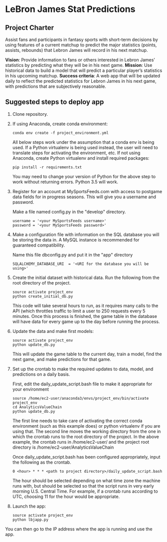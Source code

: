 # LeBron James Stat Predictions

## Project Charter

Assist fans and participants in fantasy sports with short-term decisions by using features of a current matchup to predict the major statistics (points, assists, rebounds) that Lebron James will record in his next matchup. 

**Vision**: Provide information to fans or others interested in Lebron James’ statistics by predicting what they will be in his next game.
**Mission**: Use historical data to build a model that will predict a particular player’s statistics in his upcoming matchup. 
**Success criteria**: A web app that will be updated daily to reflect the predicted statistics for Lebron James in his next game, with predictions that are subjectively reasonable. 

 
## Suggested steps to deploy app

1. Clone repository.

2. If using Anaconda, create conda environment:

    ```
    conda env create -f project_environment.yml
    ```
	
	All below steps work under the assumption that a conda env is being used. If a Python virtualenv is being used instead, the user will need to translate steps for activating the environment, etc.
	If not using Anaconda, create Python virtualenv and install required packages:
    
    ```
    pip install -r requirements.txt
    ```

	You may need to change your version of Python for the above step to work without returning errors. Python 3.5 will work.
	
4. Register for an account at MySportsFeeds.com with access to postgame data fields for in progress seasons. This will give you a username and password. 

	Make a file named config.py in the "develop" directory.
	```
	username = '<your MySportsFeeds username>'
	password = '<your MySportsFeeds password>'
	```
	
	
5. Make a configuration file with information on the SQL database you will be storing the data in. A MySQL instance is recommended for guaranteed compatibility. 

	Name this file dbconfig.py and put it in the "app" directory
	```
	SQLALCHEMY_DATABASE_URI  = '<URI for the database you will be using>'
	```



6. Create the initial dataset with historical data. Run the following from the root directory of the project. 

    ```
    source activate project_env
	python create_initial_db.py
    ```
	
	This code will take several hours to run, as it requires many calls to the API (which throttles traffic to limit a user to 250 requests every 5 minutes.
	Once this process is finished, the game table in the database will have data for every game up to the day before running the process. 

7. Update the data and make first models:

    ```
    source activate project_env
	python update_db.py
    ```
	This will update the game table to the current day, train a model, find the next game, and make predictions for that game. 

8. Set up the crontab to make the required updates to data, model, and predictions on a daily basis. 

	First, edit the daily_update_script.bash file to make it appropriate for your environment
	
	```
	source /home/ec2-user/anaconda3/envs/project_env/bin/activate project_env
	cd AnalyticsValueChain
	python update_db.py
	```
	
	The first line needs to take care of activating the correct conda environment (such as this example does) or python virtualenv if you are using that.
	The second line moves the working directory from the one in which the crontab runs to the root directory of the project. 
	In the above example, the crontab runs in /home/ec2-user/ and the project root directory is /home/ec2-user/AnalyticsValueChain
	
	Once daily_update_script.bash has been configured appropriately, input the following as the crontab.
	
	```
	0 <hour> * * * <path to project directory>/daily_update_script.bash
	```
	
	The hour should be selected depending on what time zone the machine runs with, but should be selected so that the script runs in very early morning U.S. Central Time.
	For example, if a crontab runs according to UTC, choosing 11 for the hour would be appropriate.
	
	
8. Launch the app:

    ```
	source activate project_env
    python lbjapp.py
    ```

You can then go to the IP address where the app is running and use the app.
